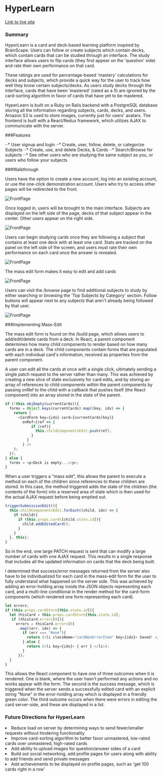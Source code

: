 # HyperLearn

[Link to live site](https://hyper-learn.herokuapp.com/#/)

### Summary

HyperLearn is a card and deck-based learning platform inspired by BrainScape. Users can follow or create subjects which contain decks, which contain cards that can be studied through an interface. The study interface allows users to flip cards (they first appear on the 'question' side) and rate their own performance on that card.

These ratings are used for percentage-based 'mastery' calculations for decks and subjects, which provide a quick way for the user to track how well they know certain subjects/decks. As users study decks through the interface, cards that have been 'mastered' (rated as a 5) are ignored by the card-sorting algorithm in favor of cards that have yet to be mastered.

HyperLearn is built on a Ruby on Rails backend with a PostgreSQL database storing all the information regarding subjects, cards, decks, and users. Amazon S3 is used to store images, currently just for users' avatars. The frontend is built with a React/Redux framework, which utilizes AJAX to communicate with the server.

###Features

⋅⋅* User signup and login
⋅⋅* Create, user, follow, delete, or categorize Subjects
⋅⋅* Create, use, and delete Decks, & Cards
⋅⋅* Search/Browse for subjects
⋅⋅* See other users who are studying the same subject as you, or users who follow your subjects

###Walkthrough

Users have the option to create a new account, log into an existing account, or use the one-click demonstration account. Users who try to access other pages will be redirected to the front.

![FrontPage](https://github.com/wilsontheory/HyperLearn/blob/master/docs/ss1.png?raw=true)

Once logged in, users will be brought to the main interface. Subjects are displayed on the left side of the page, decks of that subject appear in the center. Other users appear on the right side.

![FrontPage](https://github.com/wilsontheory/HyperLearn/blob/master/docs/ss2.png?raw=true)

Users can begin studying cards once they are following a subject that contains at least one deck with at least one card. Stats are tracked on the panel on the left side of the screen, and users must rate their own performance on each card once the answer is revealed.

![FrontPage](https://github.com/wilsontheory/HyperLearn/blob/master/docs/ss3.png?raw=true)

The mass edit form makes it easy to edit and add cards

![FrontPage](https://github.com/wilsontheory/HyperLearn/blob/master/docs/ss4.png?raw=true)

Users can visit the /browse page to find additional subjects to study by either searching or browsing the 'Top Subjects by Category' section. Follow buttons will appear next to any subjects that aren't already being followed by that user.

![FrontPage](https://github.com/wilsontheory/HyperLearn/blob/master/docs/ss5.png?raw=true)



###Implementing Mass-Edit

The mass edit form is found on the /build page, which allows users to add/edit/delete cards from a deck. In React, a parent component determines how many child components to render based on how many cards are in a deck. The child components contain forms that are populated with each individual card's information, received as properties from the parent component.

A user can edit all the cards at once with a single click, ultimately sending a single patch request to the server rather than many. This was achieved by creating a new slice of state exclusively for card edits, and by storing an array of references to child components within the parent components by passing onRef to the child with a callback that pushes itself (the React component) into an array stored in the state of the parent.

```javascript
if (!this.objEmpty(currentCards)){
  forms = Object.keys(currentCards).map((key, idx) => {
    return (
      <CardForm key={idx} card={currentCards[key]}
        onRef={ref => {
            if (ref){
              this.childComponentsEdit.push(ref);
            }
          }
        } />
    );
  });
} else {
  forms = <p>Deck is empty...</p>;
}
```

When a user triggers a "mass edit", this allows the parent to execute a method on each of the children since references to these children are stored. In this case, the method triggered adds the state of the children (the contents of the form) into a reserved area of state which is then used for the actual AJAX request before being emptied out.

```javascript
triggerSubmissionEdit(){
  this.childComponentsEdit.forEach((child, idx) => {
    if (child){
      if (this.props.cards[child.state.id]){
        child.addEditedCard();
      }
    }
  }, this);
}
```

So in the end, one large PATCH request is sent that can modify a large number of cards with one AJAX request. This results in a single response that includes all the updated information on cards that the deck being built.

I determined that success/error messages returned from the server also have to be individualized for each card in the mass-edit form for the user to fully understand what happened on the server side. This was achieved by adding an error-holding array inside the JSON objects representing each card, and a multi-line conditional in the render method for the card-form components (which rendered one form representing each card).

```javascript
let errors;
if (this.props.cardStore[this.state.id]){
  let thisCard = this.props.cardStore[this.state.id];
   if (thisCard.errors[0]){
     errors = thisCard.errors[0]
      .map((err, idx) => {
        if (err === "None"){
          return (<li className="cardNonErrorItem" key={idx}> Saved! </li>);
        } else {
          return (<li key={idx}> { err } </li>);
        }
      });
  }
}
```
This allows the React component to have one of three outcomes when it is rendered. One is blank, where the user hasn't performed any actions and no works appear with the form. The second is the success message, which is triggered when the server sends a successfully edited card with an explicit string "None" in the error-holding array which is displayed in a friendly green color. The third outcome occurs when there were errors in editing the card server-side, and these are displayed in a list.

### Future Directions for HyperLearn

<li>Reduce load on server by determining ways to send fewer/smaller requests without hindering functionality</li>

<li>Improve card-sorting algorithm to better favor unmastered, low-rated cards over unmastered, high-rated cards</li>

<li>Add ability to upload images for question/answer sides of a card</li>

<li>Build out social networking, add profile pages for users along with ability to add friends and send private messages</li>

<li>Add achievements to be displayed on profile pages, such as 'get 100 cards right in a row'</li>
